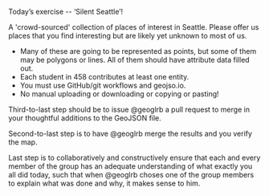Today’s exercise -- ‘Silent Seattle’!

A 'crowd-sourced' collection of places of interest in Seattle. Please offer us places that you find interesting but are likely yet unknown to most of us.

* Many of these are going to be represented as points, but some of them may be polygons or lines. All of them should have attribute data filled out.
* Each student in 458 contributes at least one entity.
* You must use GitHub/git workflows and geojso.io.
* No manual uploading or downloading or copying or pasting!

Third-to-last step should be to issue @geoglrb a pull request to merge in your thoughtful additions to the GeoJSON file.

Second-to-last step is to have @geoglrb merge the results and you verify the map.

Last step is to collaboratively and constructively ensure that each and every member of the group has an adequate understanding of what exactly you all did today, such that when @geoglrb choses one of the group members to explain what was done and why, it makes sense to him.
